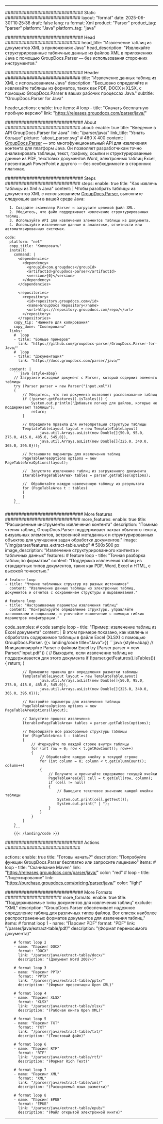 


---
############################# Static ############################
layout: "format"
date:  2025-06-30T10:25:38
draft: false
lang: ru
format: Xml
product: "Parser"
product_tag: "parser"
platform: "Java"
platform_tag: "java"

############################# Head ############################
head_title: "Извлечение таблиц из документов XML в приложениях Java"
head_description: "Извлекайте структурированные табличные данные из файлов XML в приложениях Java с помощью GroupDocs.Parser — без использования сторонних инструментов."

############################# Header ############################
title: "Извлечение данных таблиц из XML с использованием Java" 
description: "Бесшовно определяйте и извлекайте таблицы из форматов, таких как PDF, DOCX и XLSX, с помощью GroupDocs.Parser в ваших рабочих процессах Java."
subtitle: "GroupDocs.Parser for Java" 

header_actions:
  enable: true
  items:
    #  loop
    - title: "Скачать бесплатную пробную версию"
      link: "https://releases.groupdocs.com/parser/java/"
      
############################# About ############################
about:
    enable: true
    title: "Введение в API GroupDocs.Parser for Java"
    link: "/parser/java/"
    link_title: "Узнать больше"
    picture: "about_parser.svg" # 480 X 400
    content: |
       [GroupDocs.Parser](/parser/java/) — это многофункциональный API для извлечения контента для платформ Java. Он позволяет разработчикам точно анализировать таблицы, текст, графику, ссылки и структурированные данные из PDF, текстовых документов Word, электронных таблиц Excel, презентаций PowerPoint и другого — без необходимости в сторонних плагинах.

############################# Steps ############################
steps:
    enable: true
    title: "Как извлечь таблицы из Xml в Java"
    content: |
      Чтобы разобрать таблицы из документов XML с использованием [GroupDocs.Parser](/parser/java/), выполните следующие шаги в вашей среде Java:
      
      1. Создайте экземпляр Parser и загрузите целевой файл XML.
      2. Убедитесь, что файл поддерживает извлечение структурированных таблиц.
      3. Используйте API для извлечения элементов таблицы из документа.
      4. Используйте извлеченные данные в аналитике, отчетности или автоматизированных системах.
   
    code:
      platform: "net"
      copy_title: "Копировать"
      install:
        command: |
          <dependencies>
            <dependency>
              <groupId>com.groupdocs</groupId>
              <artifactId>groupdocs-parser</artifactId>
              <version>{0}</version>
            </dependency>
          </dependencies>

          <repositories>
            <repository>
              <id>repository.groupdocs.com</id>
              <name>GroupDocs Repository</name>
              <url>https://repository.groupdocs.com/repo/</url>
            </repository>
          </repositories>
        copy_tip: "Нажмите для копирования"
        copy_done: "Скопировано"
      links:
        #  loop
        - title: "Больше примеров"
          link: "https://github.com/groupdocs-parser/GroupDocs.Parser-for-Java/"
        #  loop
        - title: "Документация"
          link: "https://docs.groupdocs.com/parser/java/"
          
      content: |
        ```java {style=abap}
        // Загрузите исходный документ с Parser, который содержит элементы таблицы
        try (Parser parser = new Parser("input.xml"))
        {
            // Убедитесь, что тип документа позволяет распознавание таблиц
            if (!parser.getFeatures().isTables()) {
                System.out.println("Добавьте логику для файлов, которые не поддерживают таблицы");
                return;
            }

            // Определите правила для интерпретации структуры таблицы
            TemplateTableLayout layout = new TemplateTableLayout(
                    java.util.Arrays.asList(new Double[]{50.0, 95.0, 275.0, 415.0, 485.0, 545.0}),
                    java.util.Arrays.asList(new Double[]{325.0, 340.0, 365.0, 395.0}));

            // Установите параметры для извлечения таблиц
            PageTableAreaOptions options = new PageTableAreaOptions(layout);

            //  Запустите извлечение таблиц из загруженного документа
            Iterable<PageTableArea> tables = parser.getTables(options);

            //  Обработайте каждую извлеченную таблицу из результата
            for (PageTableArea t : tables) 
            {
            }
        }
        ```            

############################# More features ############################
more_features:
  enable: true
  title: "Расширенные инструменты извлечения контента"
  description: "Помимо чтения таблиц, GroupDocs.Parser поддерживает захват обычного текста, визуальных элементов, встроенной метаданных и структурированных объектов для улучшения задач обработки документов."
  image: "/img/parser/features_extract-table.webp" # 500x500 px
  image_description: "Извлечение структурированного контента и табличных данных"
  features:
    # feature loop
    - title: "Точная разборка таблиц по форматам"
      content: "Поддержка извлечения таблиц из стандартных типов документов, таких как PDF, Word, Excel и HTML, с высокой точностью."

    # feature loop
    - title: "Чтение табличных структур из разных источников"
      content: "Извлечение данных таблицы из электронных таблиц, документов и отчетов с сохранением структуры и выравнивания."

    # feature loop
    - title: "Настраиваемые параметры извлечения таблиц"
      content: "Контролируйте определение структуры, управляйте заголовками и подвалами, и уточняйте извлечение с помощью гибких параметров конфигурации."
      
  code_samples:
    # code sample loop
    - title: "Пример: извлечение таблиц из Excel документа"
      content: |
        В этом примере показано, как извлечь и обработать содержимое таблицы в файле Excel (XLSX) с помощью GroupDocs.Parser.
        {{< landing/code title="Java">}}
        ```java {style=abap}
        //  Инициализируйте Parser с файлом Excel
        try (Parser parser = new Parser("input.pdf"))
        {
            // Выходите, если извлечение таблиц не поддерживается для этого документа
            if (!parser.getFeatures().isTables())
            {
                return;
            }

            // Примените правила для определения разметки таблицы
            TemplateTableLayout layout = new TemplateTableLayout(
                    java.util.Arrays.asList(new Double[]{50.0, 95.0, 275.0, 415.0, 485.0, 545.0}),
                    java.util.Arrays.asList(new Double[]{325.0, 340.0, 365.0, 395.0}));

            // Настройте параметры для извлечения таблицы
            PageTableAreaOptions options = new PageTableAreaOptions(layout);

            // Запустите процесс извлечения
            Iterable<PageTableArea> tables = parser.getTables(options);

            // Перебирайте все разобранные структуры таблицы
            for (PageTableArea t : tables)
            {
                // Итерируйте по каждой строке внутри таблицы
                for (int row = 0; row < t.getRowCount(); row++)
                {
                    // Обработайте каждую ячейку в текущей строке
                    for (int column = 0; column < t.getColumnCount(); column++) 
                    {
                        // Получите и прочитайте содержимое текущей ячейки
                        PageTableAreaCell cell = t.getCell(row, column);
                        if (cell != null)
                        {
                            // Выведите текстовое значение каждой ячейки таблицы
                            System.out.print(cell.getText());
                            System.out.print(" | ");
                        }
                    }
                }
            }
        }
        ```
        {{< /landing/code >}}


############################# Actions ############################

actions:
  enable: true
  title: "Готовы начать?"
  description: "Попробуйте функции GroupDocs.Parser бесплатно или запросите лицензию"
  items:
    #  loop
    - title: "Скачивание Maven"
      link: "https://releases.groupdocs.com/parser/java/"
      color: "red"
        #  loop
    - title: "Лицензирование"
      link: "https://purchase.groupdocs.com/pricing/parser/java/"
      color: "light"


############################# More Formats #####################
more_formats:
    enable: true
    title: "Поддерживаемые типы документов для извлечения таблиц"
    exclude: "XML"
    description: "GroupDocs.Parser обеспечивает надежное определение таблиц для различных типов файлов. Вот список наиболее распространенных форматов документов для извлечения таблиц."
    items: 
        # format loop 1
        - name: "Парсинг PDF"
          format: "PDF"
          link: "/parser/java/extract-table/pdf/"
          description: "(Формат переносимого документа)"
          
        # format loop 2
        - name: "Парсинг DOCX"
          format: "DOCX"
          link: "/parser/java/extract-table/docx/"
          description: "(Документ Word 2007+)"
          
        # format loop 3
        - name: "Парсинг PPTX"
          format: "PPTX"
          link: "/parser/java/extract-table/pptx/"
          description: "(Формат презентации Open XML)"
          
        # format loop 4
        - name: "Парсинг XLSX"
          format: "XLSX"
          link: "/parser/java/extract-table/xlsx/"
          description: "(Рабочая книга Open XML)"
          
        # format loop 5
        - name: "Парсинг TXT"
          format: "TXT"
          link: "/parser/java/extract-table/txt/"
          description: "(Текстовый файл)"
          
        # format loop 6
        - name: "Парсинг RTF"
          format: "RTF"
          link: "/parser/java/extract-table/rtf/"
          description: "(Формат Rich Text)"
          
        # format loop 7
        - name: "Парсинг XML"
          format: "XML"
          link: "/parser/java/extract-table/xml/"
          description: "(Расширяемый язык разметки)"
          
        # format loop 8
        - name: "Парсинг EPUB"
          format: "EPUB"
          link: "/parser/java/extract-table/epub/"
          description: "(Файл открытой электронной книги)"
         
          

---